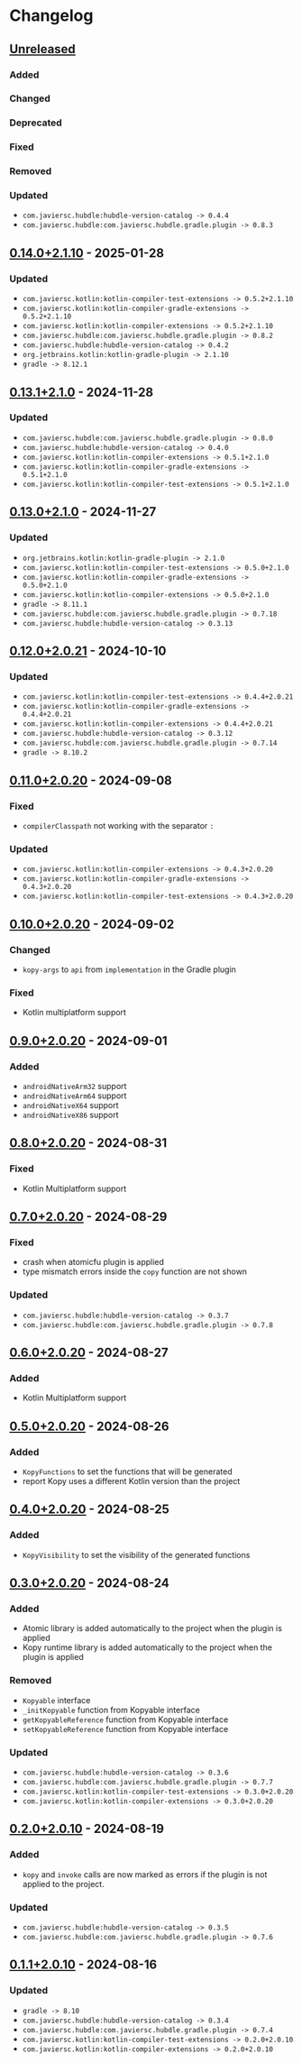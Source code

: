 # Changelog

## [Unreleased]

### Added

### Changed

### Deprecated

### Fixed

### Removed

### Updated

- `com.javiersc.hubdle:hubdle-version-catalog -> 0.4.4`
- `com.javiersc.hubdle:com.javiersc.hubdle.gradle.plugin -> 0.8.3`

## [0.14.0+2.1.10] - 2025-01-28

### Updated

- `com.javiersc.kotlin:kotlin-compiler-test-extensions -> 0.5.2+2.1.10`
- `com.javiersc.kotlin:kotlin-compiler-gradle-extensions -> 0.5.2+2.1.10`
- `com.javiersc.kotlin:kotlin-compiler-extensions -> 0.5.2+2.1.10`
- `com.javiersc.hubdle:com.javiersc.hubdle.gradle.plugin -> 0.8.2`
- `com.javiersc.hubdle:hubdle-version-catalog -> 0.4.2`
- `org.jetbrains.kotlin:kotlin-gradle-plugin -> 2.1.10`
- `gradle -> 8.12.1`

## [0.13.1+2.1.0] - 2024-11-28

### Updated

- `com.javiersc.hubdle:com.javiersc.hubdle.gradle.plugin -> 0.8.0`
- `com.javiersc.hubdle:hubdle-version-catalog -> 0.4.0`
- `com.javiersc.kotlin:kotlin-compiler-extensions -> 0.5.1+2.1.0`
- `com.javiersc.kotlin:kotlin-compiler-gradle-extensions -> 0.5.1+2.1.0`
- `com.javiersc.kotlin:kotlin-compiler-test-extensions -> 0.5.1+2.1.0`

## [0.13.0+2.1.0] - 2024-11-27

### Updated

- `org.jetbrains.kotlin:kotlin-gradle-plugin -> 2.1.0`
- `com.javiersc.kotlin:kotlin-compiler-test-extensions -> 0.5.0+2.1.0`
- `com.javiersc.kotlin:kotlin-compiler-gradle-extensions -> 0.5.0+2.1.0`
- `com.javiersc.kotlin:kotlin-compiler-extensions -> 0.5.0+2.1.0`
- `gradle -> 8.11.1`
- `com.javiersc.hubdle:com.javiersc.hubdle.gradle.plugin -> 0.7.18`
- `com.javiersc.hubdle:hubdle-version-catalog -> 0.3.13`

## [0.12.0+2.0.21] - 2024-10-10

### Updated

- `com.javiersc.kotlin:kotlin-compiler-test-extensions -> 0.4.4+2.0.21`
- `com.javiersc.kotlin:kotlin-compiler-gradle-extensions -> 0.4.4+2.0.21`
- `com.javiersc.kotlin:kotlin-compiler-extensions -> 0.4.4+2.0.21`
- `com.javiersc.hubdle:hubdle-version-catalog -> 0.3.12`
- `com.javiersc.hubdle:com.javiersc.hubdle.gradle.plugin -> 0.7.14`
- `gradle -> 8.10.2`

## [0.11.0+2.0.20] - 2024-09-08

### Fixed

- `compilerClasspath` not working with the separator `:`

### Updated

- `com.javiersc.kotlin:kotlin-compiler-extensions -> 0.4.3+2.0.20`
- `com.javiersc.kotlin:kotlin-compiler-gradle-extensions -> 0.4.3+2.0.20`
- `com.javiersc.kotlin:kotlin-compiler-test-extensions -> 0.4.3+2.0.20`

## [0.10.0+2.0.20] - 2024-09-02

### Changed

- `kopy-args` to `api` from `implementation` in the Gradle plugin

### Fixed

- Kotlin multiplatform support

## [0.9.0+2.0.20] - 2024-09-01

### Added

- `androidNativeArm32` support
- `androidNativeArm64` support
- `androidNativeX64` support
- `androidNativeX86` support

## [0.8.0+2.0.20] - 2024-08-31

### Fixed

- Kotlin Multiplatform support

## [0.7.0+2.0.20] - 2024-08-29

### Fixed

- crash when atomicfu plugin is applied
- type mismatch errors inside the `copy` function are not shown

### Updated

- `com.javiersc.hubdle:hubdle-version-catalog -> 0.3.7`
- `com.javiersc.hubdle:com.javiersc.hubdle.gradle.plugin -> 0.7.8`

## [0.6.0+2.0.20] - 2024-08-27

### Added

- Kotlin Multiplatform support

## [0.5.0+2.0.20] - 2024-08-26

### Added

- `KopyFunctions` to set the functions that will be generated
- report Kopy uses a different Kotlin version than the project

## [0.4.0+2.0.20] - 2024-08-25

### Added

- `KopyVisibility` to set the visibility of the generated functions

## [0.3.0+2.0.20] - 2024-08-24

### Added

- Atomic library is added automatically to the project when the plugin is applied
- Kopy runtime library is added automatically to the project when the plugin is applied

### Removed

- `Kopyable` interface
- `_initKopyable` function from Kopyable interface
- `getKopyableReference` function from Kopyable interface
- `setKopyableReference` function from Kopyable interface

### Updated

- `com.javiersc.hubdle:hubdle-version-catalog -> 0.3.6`
- `com.javiersc.hubdle:com.javiersc.hubdle.gradle.plugin -> 0.7.7`
- `com.javiersc.kotlin:kotlin-compiler-test-extensions -> 0.3.0+2.0.20`
- `com.javiersc.kotlin:kotlin-compiler-extensions -> 0.3.0+2.0.20`

## [0.2.0+2.0.10] - 2024-08-19

### Added

- `kopy` and `invoke` calls are now marked as errors if the plugin is not applied to the project.

### Updated

- `com.javiersc.hubdle:hubdle-version-catalog -> 0.3.5`
- `com.javiersc.hubdle:com.javiersc.hubdle.gradle.plugin -> 0.7.6`

## [0.1.1+2.0.10] - 2024-08-16

### Updated

- `gradle -> 8.10`
- `com.javiersc.hubdle:hubdle-version-catalog -> 0.3.4`
- `com.javiersc.hubdle:com.javiersc.hubdle.gradle.plugin -> 0.7.4`
- `com.javiersc.kotlin:kotlin-compiler-test-extensions -> 0.2.0+2.0.10`
- `com.javiersc.kotlin:kotlin-compiler-extensions -> 0.2.0+2.0.10`

[Unreleased]: https://github.com/JavierSegoviaCordoba/kopy/compare/0.14.0+2.1.10...HEAD

[0.14.0+2.1.10]: https://github.com/JavierSegoviaCordoba/kopy/compare/0.13.1+2.1.0...0.14.0+2.1.10

[0.13.1+2.1.0]: https://github.com/JavierSegoviaCordoba/kopy/compare/0.13.0+2.1.0...0.13.1+2.1.0

[0.13.0+2.1.0]: https://github.com/JavierSegoviaCordoba/kopy/compare/0.12.0+2.0.21...0.13.0+2.1.0

[0.12.0+2.0.21]: https://github.com/JavierSegoviaCordoba/kopy/compare/0.11.0+2.0.20...0.12.0+2.0.21

[0.11.0+2.0.20]: https://github.com/JavierSegoviaCordoba/kopy/compare/0.10.0+2.0.20...0.11.0+2.0.20

[0.10.0+2.0.20]: https://github.com/JavierSegoviaCordoba/kopy/compare/0.9.0+2.0.20...0.10.0+2.0.20

[0.9.0+2.0.20]: https://github.com/JavierSegoviaCordoba/kopy/compare/0.8.0+2.0.20...0.9.0+2.0.20

[0.8.0+2.0.20]: https://github.com/JavierSegoviaCordoba/kopy/compare/0.7.0+2.0.20...0.8.0+2.0.20

[0.7.0+2.0.20]: https://github.com/JavierSegoviaCordoba/kopy/compare/0.6.0+2.0.20...0.7.0+2.0.20

[0.6.0+2.0.20]: https://github.com/JavierSegoviaCordoba/kopy/compare/0.5.0+2.0.20...0.6.0+2.0.20

[0.5.0+2.0.20]: https://github.com/JavierSegoviaCordoba/kopy/compare/0.4.0+2.0.20...0.5.0+2.0.20

[0.4.0+2.0.20]: https://github.com/JavierSegoviaCordoba/kopy/compare/0.3.0+2.0.20...0.4.0+2.0.20

[0.3.0+2.0.20]: https://github.com/JavierSegoviaCordoba/kopy/compare/0.2.0+2.0.10...0.3.0+2.0.20

[0.2.0+2.0.10]: https://github.com/JavierSegoviaCordoba/kopy/compare/0.1.1+2.0.10...0.2.0+2.0.10

[0.1.1+2.0.10]: https://github.com/JavierSegoviaCordoba/kopy/commits/0.1.1+2.0.10

